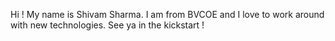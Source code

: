 Hi ! My name is Shivam Sharma.
I am from BVCOE and I love to work around with new technologies.
See ya in the kickstart !